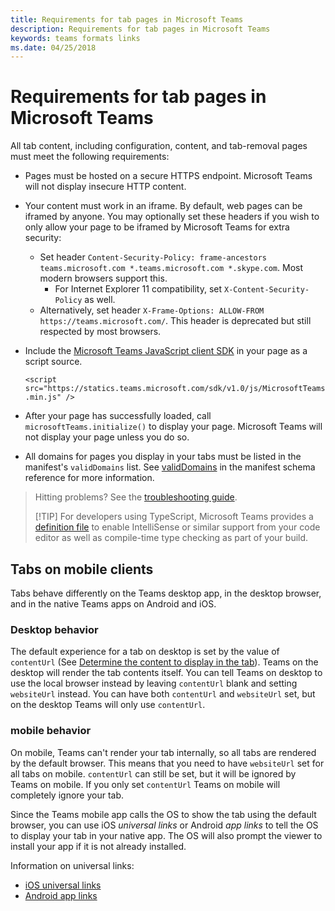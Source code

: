 ```yaml
---
title: Requirements for tab pages in Microsoft Teams
description: Requirements for tab pages in Microsoft Teams
keywords: teams formats links
ms.date: 04/25/2018
---
```

# Requirements for tab pages in Microsoft Teams

All tab content, including configuration, content, and tab-removal pages must meet the following requirements:

* Pages must be hosted on a secure HTTPS endpoint. Microsoft Teams will not display insecure HTTP content.
* Your content must work in an iframe. By default, web pages can be iframed by anyone. You may optionally set these headers if you wish to only allow your page to be iframed by Microsoft Teams for extra security:
  * Set header `Content-Security-Policy: frame-ancestors teams.microsoft.com *.teams.microsoft.com *.skype.com`. Most modern browsers support this.
    * For Internet Explorer 11 compatibility, set `X-Content-Security-Policy` as well.
  * Alternatively, set header `X-Frame-Options: ALLOW-FROM https://teams.microsoft.com/`. This header is deprecated but still respected by most browsers.
* Include the [Microsoft Teams JavaScript client SDK](/javascript/api/overview/msteams-client) in your page as a script source.

  `<script src="https://statics.teams.microsoft.com/sdk/v1.0/js/MicrosoftTeams.min.js" />`

* After your page has successfully loaded, call `microsoftTeams.initialize()` to display your page. Microsoft Teams will not display your page unless you do so.
* All domains for pages you display in your tabs must be listed in the manifest's `validDomains` list. See [validDomains](~/resources/schema/manifest-schema#validdomains) in the manifest schema reference for more information.

> Hitting problems? See the [troubleshooting guide](~/troubleshoot/troubleshoot).
>
> [!TIP]
> For developers using TypeScript, Microsoft Teams provides a [definition file](https://statics.teams.microsoft.com/sdk/v1.0/types/MicrosoftTeams.d.ts) to enable IntelliSense or similar support from your code editor as well as compile-time type checking as part of your build.

## Tabs on mobile clients

Tabs behave differently on the Teams desktop app, in the desktop browser, and in the native Teams apps on Android and iOS.

### Desktop behavior

The default experience for a tab on desktop is set by the value of `contentUrl` (See [Determine the content to display in the tab](~/concepts/tabs/tabs-configuration#determine-the-content-to-display-in-the-tab)). Teams on the desktop will render the tab contents itself. You can tell Teams on desktop to use the local browser instead by leaving `contentUrl` blank and setting `websiteUrl` instead.  You can have both `contentUrl` and `websiteUrl` set, but on the desktop Teams will only use `contentUrl`.

### mobile behavior

On mobile, Teams can't render your tab internally, so all tabs are rendered by the default browser. This means that you need to have `websiteUrl` set for all tabs on mobile. `contentUrl` can still be set, but it will be ignored by Teams on mobile.  If you only set `contentUrl` Teams on mobile will completely ignore your tab.

Since the Teams mobile app calls the OS to show the tab using the default browser, you can use iOS *universal links* or Android *app links* to tell the OS to display your tab in your native app. The OS will also prompt the viewer to install your app if it is not already installed.

Information on universal links:

* [iOS universal links](https://developer.apple.com/ios/universal-links/)
* [Android app links](https://developer.android.com/training/app-links/index.html)
